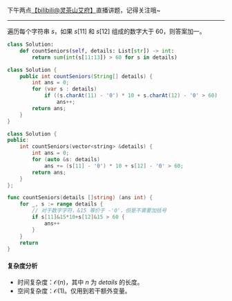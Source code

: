 下午两点[【biIibiIi@灵茶山艾府】](https://space.bilibili.com/206214)直播讲题，记得关注哦~

---

遍历每个字符串 $s$，如果 $s[11]$ 和 $s[12]$ 组成的数字大于 $60$，则答案加一。

```py [sol1-Python3]
class Solution:
    def countSeniors(self, details: List[str]) -> int:
        return sum(int(s[11:13]) > 60 for s in details)
```

```java [sol1-Java]
class Solution {
    public int countSeniors(String[] details) {
        int ans = 0;
        for (var s : details)
            if ((s.charAt(11) - '0') * 10 + s.charAt(12) - '0' > 60)
                ans++;
        return ans;
    }
}
```

```cpp [sol1-C++]
class Solution {
public:
    int countSeniors(vector<string> &details) {
        int ans = 0;
        for (auto &s: details)
            ans += (s[11] - '0') * 10 + s[12] - '0' > 60;
        return ans;
    }
};
```

```go [sol1-Go]
func countSeniors(details []string) (ans int) {
	for _, s := range details {
		// 对于数字字符，&15 等价于 -'0'，但是不需要加括号
		if s[11]&15*10+s[12]&15 > 60 {
			ans++
		}
	}
	return
}
```

#### 复杂度分析

- 时间复杂度：$\mathcal{O}(n)$，其中 $n$ 为 $\textit{details}$ 的长度。
- 空间复杂度：$\mathcal{O}(1)$。仅用到若干额外变量。
